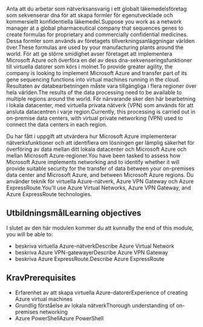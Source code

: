<span data-ttu-id="249b4-101">Anta att du arbetar som nätverksansvarig i ett globalt läkemedelsföretag som sekvenserar dna för att skapa formler för egenutvecklade och kommersiellt konfidentiella läkemedel.</span><span class="sxs-lookup"><span data-stu-id="249b4-101">Suppose you work as a network manager at a global pharmaceutical company that sequences genes to create formulas for proprietary and commercially confidential medicines.</span></span> <span data-ttu-id="249b4-102">Dessa formler som används av företagets tillverkningsanläggningar världen över.</span><span class="sxs-lookup"><span data-stu-id="249b4-102">These formulas are used by your manufacturing plants around the world.</span></span> <span data-ttu-id="249b4-103">För att ge större smidighet avser företaget att implementera Microsoft Azure och överföra en del av dess dna-sekvenseringsfunktioner till virtuella datorer som körs i molnet.</span><span class="sxs-lookup"><span data-stu-id="249b4-103">To provide greater agility, the company is looking to implement Microsoft Azure and transfer part of its gene sequencing functions into virtual machines running in the cloud.</span></span> <span data-ttu-id="249b4-104">Resultaten av databearbetningen måste vara tillgängliga i flera regioner över hela världen.</span><span class="sxs-lookup"><span data-stu-id="249b4-104">The results of the data processing need to be available to multiple regions around the world.</span></span> <span data-ttu-id="249b4-105">För närvarande sker den här bearbetning i lokala datacenter, med virtuella privata nätverk (VPN) som används för att ansluta datacentren i varje region.</span><span class="sxs-lookup"><span data-stu-id="249b4-105">Currently, this processing is carried out in on-premise data centers, with virtual private networking (VPN) used to connect the data centers in each region.</span></span>

<span data-ttu-id="249b4-106">Du har fått i uppgift att utvärdera hur Microsoft Azure implementerar nätverksfunktioner och att identifiera om lösningen ger lämplig säkerhet för överföring av data mellan ditt lokala datacenter och Microsoft Azure och mellan Microsoft Azure-regioner.</span><span class="sxs-lookup"><span data-stu-id="249b4-106">You have been tasked to assess how Microsoft Azure implements networking and to identify whether it will provide suitable security for the transfer of data between your on-premises data center and Microsoft Azure, and between Microsoft Azure regions.</span></span> <span data-ttu-id="249b4-107">Du använder teknik för virtuella Azure-nätverk, Azure VPN Gateway och Azure ExpressRoute.</span><span class="sxs-lookup"><span data-stu-id="249b4-107">You'll use Azure Virtual Networks, Azure VPN Gateway, and Azure ExpressRoute technologies.</span></span>

## <a name="learning-objectives"></a><span data-ttu-id="249b4-108">Utbildningsmål</span><span class="sxs-lookup"><span data-stu-id="249b4-108">Learning objectives</span></span>

<span data-ttu-id="249b4-109">I slutet av den här modulen kommer du att kunna</span><span class="sxs-lookup"><span data-stu-id="249b4-109">By the end of this module, you will be able to:</span></span>
- <span data-ttu-id="249b4-110">beskriva virtuella Azure-nätverk</span><span class="sxs-lookup"><span data-stu-id="249b4-110">Describe Azure Virtual Network</span></span>
- <span data-ttu-id="249b4-111">beskriva Azure VPN-gatewayer</span><span class="sxs-lookup"><span data-stu-id="249b4-111">Describe Azure VPN Gateway</span></span>
- <span data-ttu-id="249b4-112">beskriva Azure ExpressRoute.</span><span class="sxs-lookup"><span data-stu-id="249b4-112">Describe Azure ExpressRoute</span></span>

## <a name="prerequisites"></a><span data-ttu-id="249b4-113">Krav</span><span class="sxs-lookup"><span data-stu-id="249b4-113">Prerequisites</span></span>

- <span data-ttu-id="249b4-114">Erfarenhet av att skapa virtuella Azure-datorer</span><span class="sxs-lookup"><span data-stu-id="249b4-114">Experience of creating Azure virtual machines</span></span>
- <span data-ttu-id="249b4-115">Grundlig förståelse av lokala nätverk</span><span class="sxs-lookup"><span data-stu-id="249b4-115">Thorough understanding of on-premises networking</span></span>
- <span data-ttu-id="249b4-116">Azure PowerShell</span><span class="sxs-lookup"><span data-stu-id="249b4-116">Azure PowerShell</span></span>
